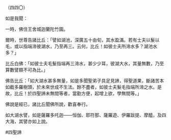 （四四〇）

如是我聞：

一時，佛住王舍城迦蘭陀竹園。

爾時，世尊告諸比丘：「譬如湖池，深廣五十由旬，其水盈滿。若有士夫以髮以毛，或以指端渧彼湖水，乃至再三。云何，比丘！如彼士夫所渧水多？湖池水多？」

比丘白佛：「如彼士夫毛髮指端再三渧水，甚少少耳，彼湖大水，其量無數，乃至算數譬類不可為比。」

佛告比丘：「如大湖水甚多無量，如是多聞聖弟子具足見諦，得聖道果，斷諸苦本如截多羅樹頭，於未來世成不生法。餘不盡者，如彼士夫髮毛指端所渧之水。是故，比丘！於四聖諦未無間等者，當勤方便，起增上欲，學無間等。」

佛說是經已，諸比丘聞佛所說，歡喜奉行。

如大湖水譬，如是薩羅多吒迦——恒伽、耶符那、薩羅遊、伊羅跋提、摩醯，及四大海，其譬亦如上說。



#四聖諦

